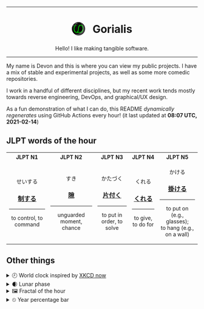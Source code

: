 ***

<h1 align="center">
<sub>
    <img src="readme/resources/avatar.png" height="36">
</sub>
&nbsp;
Gorialis
</h1>
<p align="center">
Hello! I like making tangible software.
</p>

***

My name is Devon and this is where you can view my public projects. I have a mix of stable and experimental projects, as well as some more comedic repositories.

I work in a handful of different disciplines, but my recent work tends mostly towards reverse engineering, DevOps, and graphical/UX design.

As a fun demonstration of what I can do, this README *dynamically regenerates* using GitHub Actions every hour! (it last updated at **08:07 UTC, 2021-02-14**)

<h2>JLPT words of the hour</h2>
<table>
    <tr>
        <th>JLPT N1</th>
        <th>JLPT N2</th>
        <th>JLPT N3</th>
        <th>JLPT N4</th>
        <th>JLPT N5</th>
    </tr>
    <tr>
        <td>
            <p align="center">せいする</p>
            <h3 align="center"><b><a href="https://jisho.org/search/%E5%88%B6%E3%81%99%E3%82%8B">制する</a></b></h3>
            <hr>
            <p align="center">to control,<wbr> to command</p>
        </td>
        <td>
            <p align="center">すき</p>
            <h3 align="center"><b><a href="https://jisho.org/search/%E9%9A%99">隙</a></b></h3>
            <hr>
            <p align="center">unguarded moment,<wbr> chance</p>
        </td>
        <td>
            <p align="center">かたづく</p>
            <h3 align="center"><b><a href="https://jisho.org/search/%E7%89%87%E4%BB%98%E3%81%8F">片付く</a></b></h3>
            <hr>
            <p align="center">to put in order,<wbr> to solve</p>
        </td>
        <td>
            <p align="center">くれる</p>
            <h3 align="center"><b><a href="https://jisho.org/search/%E3%81%8F%E3%82%8C%E3%82%8B">くれる</a></b></h3>
            <hr>
            <p align="center">to give,<wbr> to do for</p>
        </td>
        <td>
            <p align="center">かける</p>
            <h3 align="center"><b><a href="https://jisho.org/search/%E6%8E%9B%E3%81%91%E3%82%8B">掛ける</a></b></h3>
            <hr>
            <p align="center">to put on (e.g.,<wbr> glasses);<br> to hang (e.g.,<wbr> on a wall)</p>
        </td>
    </tr>
</table>

<h2>Other things</h2>
<details>
<summary>🕗  World clock inspired by <a href="https://xkcd.com/now">XKCD now</a></summary>

> <img src="generated/now.png" width="512">

</details>
<details>
<summary>🌒 Lunar phase</summary>

The moon is approximately 10.84% through its phase (Waxing Crescent).

</details>
<details>
<summary>&#x1f5bc; Fractal of the hour</summary>

> <img src="generated/fractal.png" width="512">

</details>
<details>
<summary>&#x23f2; Year percentage bar</summary>
<pre><code>2021 [██▁▁▁▁▁▁▁▁▁▁▁▁▁▁▁▁▁▁] 12.15%</code></pre>
</details>
